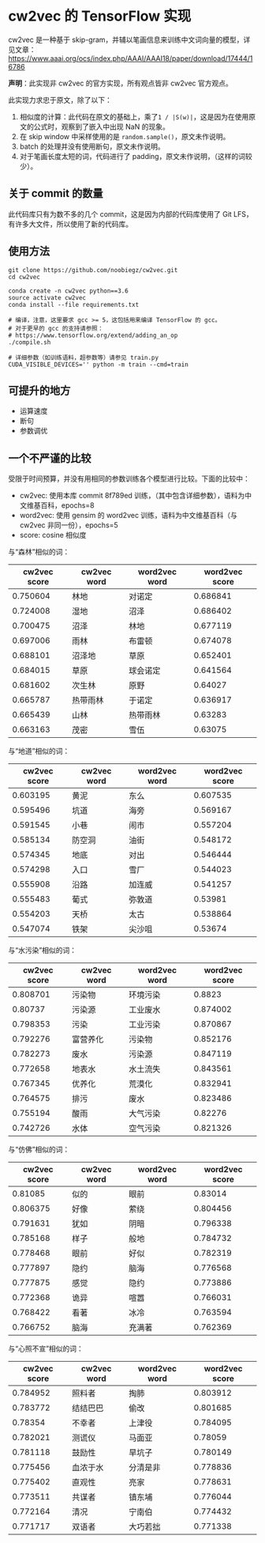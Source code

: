 # cw2vec 的 TensorFlow 实现

cw2vec 是一种基于 skip-gram，并辅以笔画信息来训练中文词向量的模型，详见文章：https://www.aaai.org/ocs/index.php/AAAI/AAAI18/paper/download/17444/16786

**声明**：此实现非 cw2vec 的官方实现，所有观点皆非 cw2vec 官方观点。

此实现力求忠于原文，除了以下：

1. 相似度的计算：此代码在原文的基础上，乘了`1 / |S(w)|`，这是因为在使用原文的公式时，观察到了嵌入中出现 NaN 的现象。
2. 在 skip window 中采样使用的是 `random.sample()`，原文未作说明。
3. batch 的处理并没有使用断句，原文未作说明。
4. 对于笔画长度太短的词，代码进行了 padding，原文未作说明，（这样的词较少）。

## 关于 commit 的数量
此代码库只有为数不多的几个 commit，这是因为内部的代码库使用了 Git LFS，有许多大文件，所以使用了新的代码库。

## 使用方法

```
git clone https://github.com/noobiegz/cw2vec.git
cd cw2vec

conda create -n cw2vec python==3.6
source activate cw2vec
conda install --file requirements.txt

# 编译，注意，这里要求 gcc >= 5，这包括用来编译 TensorFlow 的 gcc。
# 对于更早的 gcc 的支持请参照：
# https://www.tensorflow.org/extend/adding_an_op
./compile.sh

# 详细参数（如训练语料，超参数等）请参见 train.py
CUDA_VISIBLE_DEVICES='' python -m train --cmd=train
```
## 可提升的地方

- 运算速度
- 断句
- 参数调优

## 一个**不严谨**的比较

受限于时间预算，并没有用相同的参数训练各个模型进行比较。下面的比较中：
- cw2vec: 使用本库 commit 8f789ed 训练，（其中包含详细参数），语料为中文维基百科，epochs=8
- word2vec: 使用 gensim 的 word2vec 训练，语料为中文维基百科（与 cw2vec 非同一份），epochs=5
- score: cosine 相似度

与“森林”相似的词：

 |cw2vec score   |cw2vec word   |word2vec word   |word2vec score
 |-------------- |------------- |--------------- |----------------
 |      0.750604 |林地          |对诺定          |        0.686841
 |      0.724008 |湿地          |沼泽            |        0.686402
 |      0.700475 |沼泽          |林地            |        0.677119
 |      0.697006 |雨林          |布雷顿          |        0.674078
 |      0.688101 |沼泽地        |草原            |        0.652401
 |      0.684015 |草原          |球会诺定        |        0.641564
 |      0.681602 |次生林        |原野            |        0.64027
 |      0.665787 |热带雨林      |于诺定          |        0.636917
 |      0.665439 |山林          |热带雨林        |        0.63283
 |      0.663163 |茂密          |雪伍            |        0.63075

与“地道”相似的词：

 |cw2vec score   |cw2vec word   |word2vec word   |word2vec score
 |-------------- |------------- |--------------- |----------------
 |      0.603195 |黄泥          |东么            |        0.607535
 |      0.595496 |坑道          |海旁            |        0.569167
 |      0.591545 |小巷          |闹市            |        0.557204
 |      0.585134 |防空洞        |油街            |        0.548172
 |      0.574345 |地底          |对出            |        0.546444
 |      0.574298 |入口          |雪厂            |        0.544023
 |      0.555908 |沿路          |加连威          |        0.541257
 |      0.555483 |葡式          |弥敦道          |        0.53981
 |      0.554203 |天桥          |太古            |        0.538864
 |      0.547074 |铁架          |尖沙咀          |        0.53674

与“水污染”相似的词：

 |cw2vec score   |cw2vec word   |word2vec word   |word2vec score
 |-------------- |------------- |--------------- |----------------
 |      0.808701 |污染物        |环境污染        |        0.8823
 |      0.80737  |污染源        |工业废水        |        0.874002
 |      0.798353 |污染          |工业污染        |        0.870867
 |      0.792276 |富营养化      |污染物          |        0.852176
 |      0.782273 |废水          |污染源          |        0.847119
 |      0.772658 |地表水        |水土流失        |        0.843561
 |      0.767345 |优养化        |荒漠化          |        0.832941
 |      0.764575 |排污          |废水            |        0.823486
 |      0.755194 |酸雨          |大气污染        |        0.82276
 |      0.742726 |水体          |空气污染        |        0.821326

与“仿佛”相似的词：

 |cw2vec score   |cw2vec word   |word2vec word   |word2vec score
 |-------------- |------------- |--------------- |----------------
 |      0.81085  |似的          |眼前            |        0.83014
 |      0.806375 |好像          |萦绕            |        0.804456
 |      0.791631 |犹如          |阴暗            |        0.796338
 |      0.785168 |样子          |般地            |        0.784732
 |      0.778468 |眼前          |好似            |        0.782319
 |      0.777897 |隐约          |脑海            |        0.776568
 |      0.777875 |感觉          |隐约            |        0.773886
 |      0.772368 |诡异          |喧嚣            |        0.766031
 |      0.768422 |看著          |冰冷            |        0.763594
 |      0.766752 |脑海          |充满著          |        0.762369

与“心照不宣”相似的词：

 |cw2vec score   |cw2vec word   |word2vec word   |word2vec score
 |-------------- |------------- |--------------- |----------------
 |      0.784952 |照料者        |掏肺            |        0.803912
 |      0.783772 |结结巴巴      |偷改            |        0.801685
 |      0.78354  |不幸者        |上津役          |        0.784095
 |      0.782021 |测谎仪        |马面亚          |        0.78059
 |      0.781118 |鼓励性        |旱坑子          |        0.780149
 |      0.775456 |血浓于水      |分清是非        |        0.778836
 |      0.775402 |直观性        |亮家            |        0.778631
 |      0.773511 |共谋者        |镇东埔          |        0.776044
 |      0.772164 |清况          |宁南伯          |        0.774432
 |      0.771717 |双语者        |大巧若拙        |        0.771338







